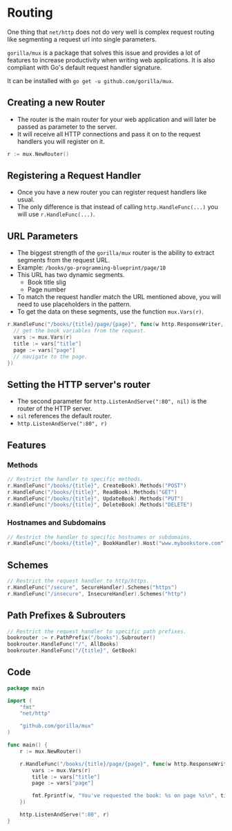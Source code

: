 # Routing

One thing that `net/http` does not do very well is complex request routing like segmenting a request url into single parameters.

`gorilla/mux` is a package that solves this issue and provides a lot of features to increase productivity when writing web applications.
It is also compliant with Go's default request handler signature.

It can be installed with `go get -u github.com/gorilla/mux`.

## Creating a new Router

- The router is the main router for your web application and will later be passed as parameter to the server.
- It will receive all HTTP connections and pass it on to the request handlers you will register on it.

```go
r := mux.NewRouter()
```

## Registering a Request Handler

- Once you have a new router you can register request handlers like usual.
- The only difference is that instead of calling `http.HandleFunc(...)` you will use `r.HandleFunc(...)`.

## URL Parameters

- The biggest strength of the `gorilla/mux` router is the ability to extract segments from the request URL.
- Example: `/books/go-programming-blueprint/page/10`
- This URL has two dynamic segments.
  + Book title slig
  + Page number
- To match the request handler match the URL mentioned above, you will need to use placeholders in the pattern.
- To get the data on these segments, use the function `mux.Vars(r)`.
```go
r.HandleFunc("/books/{title}/page/{page}", func(w http.ResponseWriter, r *http.Request) {
  // get the book variables from the request.
  vars := mux.Vars(r)
  title := vars["title"]
  page := vars["page"]
  // navigate to the page.
})
```

## Setting the HTTP server's router

- The second parameter for `http.ListenAndServe(":80", nil)` is the router of the HTTP server.
- `nil` references the default router.
- `http.ListenAndServe(":80", r)`

## Features

### Methods

```go
// Restrict the handler to specific methods.
r.HandleFunc("/books/{title}", CreateBook).Methods("POST")
r.HandleFunc("/books/{title}", ReadBook).Methods("GET")
r.HandleFunc("/books/{title}", UpdateBook).Methods("PUT")
r.HandleFunc("/books/{title}", DeleteBook).Methods("DELETE")
```

### Hostnames and Subdomains

```go
// Restrict the handler to specific hostnames or subdomains.
r.HandleFunc("/books/{title}", BookHandler).Host("www.mybookstore.com")
```

## Schemes

```go
// Restrict the request handler to http/https.
r.HandleFunc("/secure", SecureHandler).Schemes("https")
r.HandleFunc("/insecure", InsecureHandler).Schemes("http")
```

## Path Prefixes & Subrouters

```go
// Restrict the request handler to specific path prefixes.
bookrouter := r.PathPrefix("/books").Subrouter()
bookrouter.HandleFunc("/", AllBooks)
bookrouter.HandleFunc("/{title}", GetBook)
```

## Code

```go
package main

import (
    "fmt"
    "net/http"

    "github.com/gorilla/mux"
)

func main() {
    r := mux.NewRouter()

    r.HandleFunc("/books/{title}/page/{page}", func(w http.ResponseWriter, r *http.Request) {
        vars := mux.Vars(r)
        title := vars["title"]
        page := vars["page"]

        fmt.Fprintf(w, "You've requested the book: %s on page %s\n", title, page)
    })

    http.ListenAndServe(":80", r)
}
```
